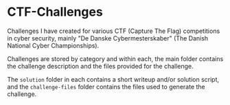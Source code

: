 # CTF-Challenges

Challenges I have created for various CTF (Capture The Flag) competitions in cyber security, mainly "De Danske Cybermesterskaber" (The Danish National Cyber Championships).

Challenges are stored by category and within each, the main folder contains the challenge description and the files provided for the challenge.

The `solution` folder in each contains a short writeup and/or solution script, and the `challenge-files` folder contains the files used to generate the challenge.
